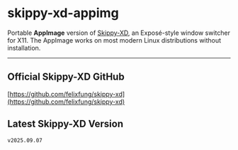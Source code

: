# skippy-xd-appimg

Portable **AppImage** version of [Skippy-XD](https://github.com/felixfung/skippy-xd), an Exposé-style window switcher for X11.
The AppImage works on most modern Linux distributions without installation.

---

## Official Skippy-XD GitHub

[https://github.com/felixfung/skippy-xd](https://github.com/felixfung/skippy-xd)

## Latest Skippy-XD Version

`v2025.09.07`
